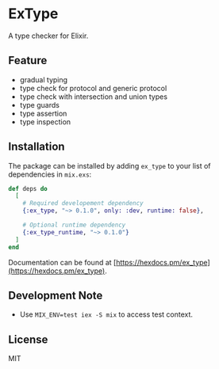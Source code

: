 # ExType

A type checker for Elixir.

## Feature

- gradual typing
- type check for protocol and generic protocol
- type check with intersection and union types
- type guards
- type assertion
- type inspection

## Installation

The package can be installed by adding `ex_type` to your list of dependencies in `mix.exs`:

```elixir
def deps do
  [
    # Required developement dependency
    {:ex_type, "~> 0.1.0", only: :dev, runtime: false},

    # Optional runtime dependency
    {:ex_type_runtime, "~> 0.1.0"}
  ]
end
```

Documentation can be found at [https://hexdocs.pm/ex_type](https://hexdocs.pm/ex_type).

## Development Note

- Use `MIX_ENV=test iex -S mix` to access test context.

## License

MIT
